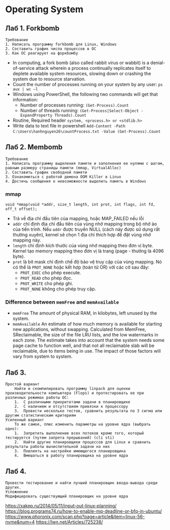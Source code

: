 # Operating System
## Лаб 1. Forkbomb
    Требование
    1. Написать программу forkbomb для Linux, Windows
    2. Составить график числа процессов в ОС
    3. Как ОС реагирует на форкбомбу

-	In computing, a fork bomb (also called rabbit virus or wabbit) is a denial-of-service attack wherein a process continually replicates itself to deplete available system resources, slowing down or crashing the system due to resource starvation.
-	 Count the number of processes running on your system by any user:
   `ps aux | wc –l` 
-	Windows using PowerShell, the following two commands will get that information:
    + Number of processes running: `(Get-Process).Count` 
    + Number of threads running: `(Get-Process|Select-Object -ExpandProperty Threads).Count`
-	Routine, Required header
  `system, <process.h> or <stdlib.h>`
-	Write data to text file in powershell `Add-Content -Path `
  `C:\Users\hanhnguyen26\countProcess.txt -Value (Get-Process).Count`
## Лаб 2. Membomb
    Требование
    1. Написать программу выделения памяти и заполнения ее нулями с шагом, равным размеру страницы памяти (mmap, VirtualAlloc)
    2. Составить график свободной памяти
    3. Ознакомиться с работой демона OOM Killer в Linux
    4. Достичь сообщения о невозможности выделить память в Windows
### mmap
    void *mmap(void *addr, size_t length, int prot, int flags, int fd, off_t offset);
- Trả về địa chỉ đầu tiên của mapping, hoặc MAP_FAILED nếu lỗi
- `addr` chỉ định địa chỉ đầu tiên của vùng nhớ mapping trong bộ nhớ ảo của tiến trình. Nếu `addr` được truyền NULL (cách này được sử dụng rất thường xuyên), kernel sẽ chọn 1 địa chỉ thích hợp để đặt vùng nhớ mapping này.
- `length` chỉ định kích thước của vùng nhớ mapping theo đơn vị byte. Kernel tạo memory mapping theo đơn vị là trang (page - thường là 4096 byte).
- `prot` là bit mask chỉ định chế độ bảo vệ truy cập của vùng mapping. Nó có thể là `PROT_NONE` hoặc kết hợp (toán tử OR) với các cờ sau đây:
    + `PROT_EXEC` cho phép execute.
    + `PROT_READ`  cho phép đọc.
    + `PROT_WRITE` cho phép ghi.
    + `PROT_NONE` không cho phép truy cập.
### Difference between `memFree` and `memAvailable`
   + `memFree` The amount of physical RAM, in kilobytes, left unused by the system.
   + `memAvailable` An estimate of how much memory is available for starting new applications, without swapping. Calculated from MemFree, SReclaimable, the size of the file LRU lists, and the low watermarks in each zone. The estimate takes into account that the system needs some page cache to function well, and that not all reclaimable slab will be reclaimable, due to items being in use. The impact of those factors will vary from system to system.

## Лаб 3.
    Простой вариант
        Найти и скомпилировать программу linpack для оценки производительности компьютера (Flops) и протестировать ее при различных режимах работы ОС:
        1.	С различными приоритетами задачи в планировщике
        2.	С наличием и отсутствием привязки к процессору
        3.	Провести несколько тестов, сравнить результаты по 3 сигма или другим статистическим критериям
    Усиленный вариант
        То же самое, плюс изменить параметры на уровне ядра (выбрать одно): 
        1.	Запретить выполнение всех потоков кроме того, который тестируется (путем запрета прерываний) (cli sti)
        2.	Найти другие планировщики процессов для Linux и сравнить результаты работы вычислительной задачи на них
        3.	Повлиять на настройки имеющегося планировщика
        4.	Вмешаться в работу планировщика на уровне ядра
## Лаб 4.
    Провести тестирование и найти лучший планировщик ввода-вывода среди других.
    Усложнение
    Модифицировать существующий планировщик на уровне ядра
    
https://xakep.ru/2014/05/11/input-out-linux-planning/
https://blog.programs74.ru/how-to-enable-mq-deadline-or-bfq-in-ubuntu/
https://www.phoronix.com/scan.php?page=article&item=linux-56-nvme&num=4
https://lwn.net/Articles/725238/
